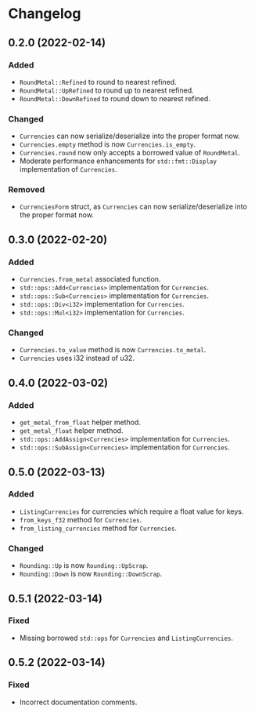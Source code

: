 # Changelog

## 0.2.0 (2022-02-14)

### Added
- `RoundMetal::Refined` to round to nearest refined. 
- `RoundMetal::UpRefined` to round up to nearest refined. 
- `RoundMetal::DownRefined` to round down to nearest refined. 

### Changed
- `Currencies` can now serialize/deserialize into the proper format now.
- `Currencies.empty` method is now `Currencies.is_empty`.
- `Currencies.round` now only accepts a borrowed value of `RoundMetal`.
- Moderate performance enhancements for `std::fmt::Display` implementation of `Currencies`.
  
### Removed
- `CurrenciesForm` struct, as `Currencies` can now serialize/deserialize into the proper format now.

## 0.3.0 (2022-02-20)

### Added
- `Currencies.from_metal` associated function.
- `std::ops::Add<Currencies>` implementation for `Currencies`.
- `std::ops::Sub<Currencies>` implementation for `Currencies`.
- `std::ops::Div<i32>` implementation for `Currencies`.
- `std::ops::Mul<i32>` implementation for `Currencies`.

### Changed
- `Currencies.to_value` method is now `Currencies.to_metal`.
- `Currencies` uses i32 instead of u32.

## 0.4.0 (2022-03-02)

### Added
- `get_metal_from_float` helper method.
- `get_metal_float` helper method.
- `std::ops::AddAssign<Currencies>` implementation for `Currencies`.
- `std::ops::SubAssign<Currencies>` implementation for `Currencies`.

## 0.5.0 (2022-03-13)

### Added
- `ListingCurrencies` for currencies which require a float value for keys.
- `from_keys_f32` method for `Currencies`.
- `from_listing_currencies` method for `Currencies`.

### Changed
- `Rounding::Up` is now `Rounding::UpScrap`.
- `Rounding::Down` is now `Rounding::DownScrap`.

## 0.5.1 (2022-03-14)

### Fixed
- Missing borrowed `std::ops` for `Currencies` and `ListingCurrencies`.

## 0.5.2 (2022-03-14)

### Fixed
- Incorrect documentation comments.